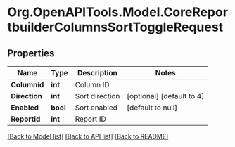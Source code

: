 # Org.OpenAPITools.Model.CoreReportbuilderColumnsSortToggleRequest

## Properties

Name | Type | Description | Notes
------------ | ------------- | ------------- | -------------
**Columnid** | **int** | Column ID | 
**Direction** | **int** | Sort direction | [optional] [default to 4]
**Enabled** | **bool** | Sort enabled | [default to null]
**Reportid** | **int** | Report ID | 

[[Back to Model list]](../README.md#documentation-for-models) [[Back to API list]](../README.md#documentation-for-api-endpoints) [[Back to README]](../README.md)

